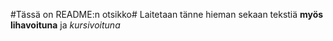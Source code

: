 #Tässä on README:n otsikko#
Laitetaan tänne hieman sekaan tekstiä **myös lihavoituna** ja *kursivoituna*

